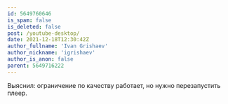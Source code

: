 ```yaml
---
id: 5649760646
is_spam: false
is_deleted: false
post: /youtube-desktop/
date: 2021-12-18T12:30:42Z
author_fullname: 'Ivan Grishaev'
author_nickname: 'igrishaev'
author_is_anon: false
parent: 5649716222
---
```


<p>Выяснил: ограничение по качеству работает, но нужно перезапустить плеер.</p>
